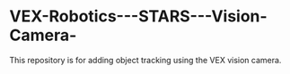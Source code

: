 # VEX-Robotics---STARS---Vision-Camera-
This repository is for adding object tracking using the VEX vision camera. 
